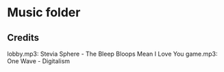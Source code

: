 # Music folder
## Credits
lobby.mp3: Stevia Sphere - The Bleep Bloops Mean I Love You
game.mp3: One Wave - Digitalism
